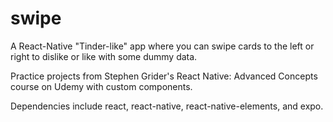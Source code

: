 # swipe

A React-Native "Tinder-like" app where you can swipe cards to the left or right to dislike or like with some dummy data.

Practice projects from Stephen Grider's React Native: Advanced Concepts course on Udemy with custom components.

Dependencies include react, react-native, react-native-elements, and expo.
